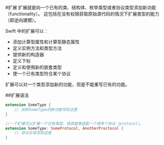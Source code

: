 #扩展
扩展就是向一个已有的类、结构体、枚举类型或者协议类型添加新功能（functionality）。
这包括在没有权限获取原始源代码的情况下扩展类型的能力（即逆向建模）。

Swift 中的扩展可以：
* 添加计算型属性和计算型静态属性
* 定义实例方法和类型方法
* 提供新的构造器
* 定义下标
* 定义和使用新的嵌套类型
* 使一个已有类型符合某个协议

扩展可以对一个类型添加新的功能，但是不能重写已有的功能。

##扩展语法
```swift
extension SomeType {
    // 加到SomeType的新功能写到这里
}

//一个扩展可以扩展一个已有类型，使其能够适配一个或多个协议（protocol）。
extension SomeType: SomeProtocol, AnotherProctocol {
    // 协议实现写到这里
}
```
